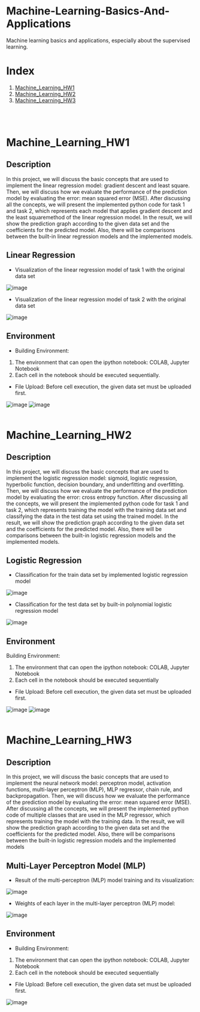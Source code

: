 # Machine-Learning-Basics-And-Applications
Machine learning basics and applications, especially about the supervised learning.

# Index
1. [Machine_Learning_HW1](#Machine_Learning_HW1)
2. [Machine_Learning_HW2](#Machine_Learning_HW2)
3. [Machine_Learning_HW3](#Machine_Learning_HW3)

<br><br>
# Machine_Learning_HW1

## Description
In this project, we will discuss the basic concepts that are used to implement the linear regression model: gradient descent and least square. Then, we will discuss how we evaluate the performance of the prediction model by evaluating the error: mean squared error (MSE). After discussing all the concepts, we will present the implemented python code for task 1 and task 2, which represents each model that applies gradient descent and the least squaremethod of the linear regression model. In the result, we will show the prediction graph according to the given data set and the coefficients for the predicted model. Also, there will be comparisons between the built-in linear regression models and the implemented models.

## Linear Regression
- Visualization of the linear regression model of task 1 with the original data set

![image](https://user-images.githubusercontent.com/41320453/209912260-adc10d47-1a5a-4819-aac1-e74e6f8e1302.png)

- Visualization of the linear regression model of task 2 with the original data set

![image](https://user-images.githubusercontent.com/41320453/209912286-a56773ff-610a-4b5b-b1db-331b9d231256.png)

## Environment
- Building Environment:
1. The environment that can open the ipython notebook: COLAB, Jupyter Notebook
2. Each cell in the notebook should be executed sequentially.

- File Upload: Before cell execution, the given data set must be uploaded first.
 
![image](https://user-images.githubusercontent.com/41320453/209913050-c8646fb9-0d01-4481-9aaa-01824c1425a8.png)
![image](https://user-images.githubusercontent.com/41320453/209913059-d3d69435-708f-41f0-949a-ae86468b79c7.png)
<br><br>

# Machine_Learning_HW2

## Description
In this project, we will discuss the basic concepts that are used to implement the logistic regression model: sigmoid, logistic regression, hyperbolic function, decision boundary, and underfitting and overfitting. Then, we will discuss how we evaluate the performance of the prediction model by evaluating the error: cross entropy function. After discussing all the concepts, we will present the implemented python code for task 1 and task 2, which represents training the model with the training data set and classifying the data in the test data set using the trained model. In the result, we will show the prediction graph according to the given data set and the coefficients for the predicted model. Also, there will be comparisons between the built-in logistic regression models and the implemented models.

## Logistic Regression
- Classification for the train data set by implemented logistic regression model

![image](https://user-images.githubusercontent.com/41320453/209912838-da64c205-2912-4184-bb5a-d324c5a16ea4.png)

- Classification for the test data set by built-in polynomial logistic regression model

![image](https://user-images.githubusercontent.com/41320453/209912874-49c1f7be-0a7b-4197-8769-34ecd30f012a.png)

## Environment
Building Environment:
1. The environment that can open the ipython notebook: COLAB, Jupyter Notebook
2. Each cell in the notebook should be executed sequentially

- File Upload: Before cell execution, the given data set must be uploaded first.

![image](https://user-images.githubusercontent.com/41320453/209913190-299639eb-9ee3-49b5-a969-0feeaf3fd8f7.png)
![image](https://user-images.githubusercontent.com/41320453/209913195-3df4b59c-d6d8-4353-8f77-d296e8a4b68d.png)
<br><br>

# Machine_Learning_HW3

## Description
In this project, we will discuss the basic concepts that are used to implement the neural network model: perceptron model, activation functions, multi-layer perceptron (MLP), MLP regressor, chain rule, and backpropagation. Then, we will discuss how we evaluate the performance of the prediction model by evaluating the error: mean squared error (MSE). After discussing all the concepts, we will present the implemented python code of multiple classes that are used in the MLP regressor, which represents training the model with the training data. In the result, we will show the prediction graph according to the given data set and the coefficients for the predicted model. Also, there will be comparisons between the built-in logistic regression models and the implemented models

## Multi-Layer Perceptron Model (MLP)
- Result of the multi-perceptron (MLP) model training and its visualization:

![image](https://user-images.githubusercontent.com/41320453/209913324-101c7987-d3c1-4b31-b673-94354ee88980.png)

- Weights of each layer in the multi-layer perceptron (MLP) model:

![image](https://user-images.githubusercontent.com/41320453/209913355-339939a4-847a-4ab7-b491-e4f70ef7b080.png)

## Environment
- Building Environment:
1. The environment that can open the ipython notebook: COLAB, Jupyter Notebook
2. Each cell in the notebook should be executed sequentially

- File Upload: Before cell execution, the given data set must be uploaded first.

![image](https://user-images.githubusercontent.com/41320453/209913435-2dfe39c2-02b4-49e7-b064-861162358034.png)
